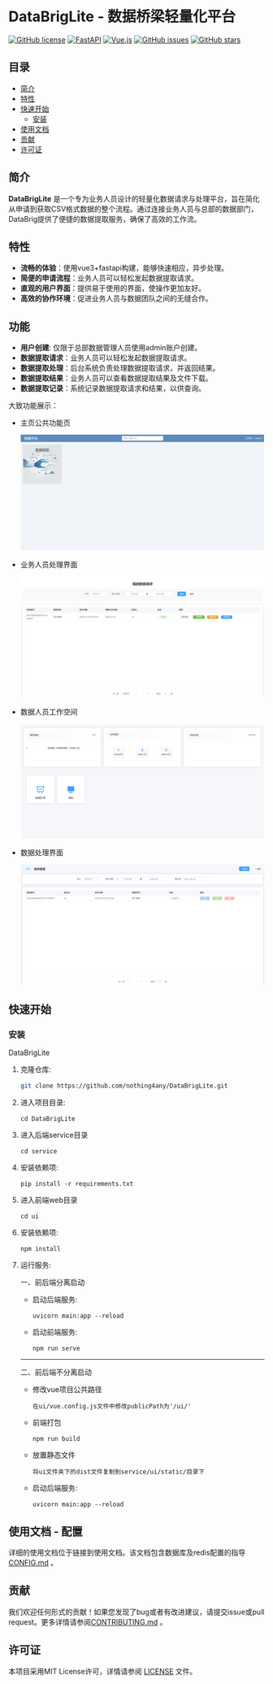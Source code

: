 # DataBrigLite - 数据桥梁轻量化平台

[![GitHub license](https://img.shields.io/badge/license-MIT-blue.svg)](https://github.com/nothing4any/DataBrigLite//LICENSE)
[![FastAPI](https://img.shields.io/badge/Framework-FastAPI%200.68.2-brightgreen.svg)](https://fastapi.tiangolo.com/)
[![Vue.js](https://img.shields.io/badge/Frontend-Vue.js%203.2.31-%234FC08D.svg)](https://v3.vuejs.org/)
[![GitHub issues](https://img.shields.io/github/issues/nothing4any/DataBrigLite.svg)](https://github.com/nothing4any/DataBrigLite/issues)
[![GitHub stars](https://img.shields.io/github/stars/nothing4any/DataBrigLite.svg?style=social&label=Star)](https://github.com/nothing4any/DataBrigLite/stargazers)

## 目录
- [简介](#简介)
- [特性](#特性)
- [快速开始](#快速开始)
  - [安装](#安装)
- [使用文档](#使用文档)
- [贡献](#贡献)
- [许可证](#许可证)

## 简介

**DataBrigLite** 是一个专为业务人员设计的轻量化数据请求与处理平台，旨在简化从申请到获取CSV格式数据的整个流程。通过连接业务人员与总部的数据部门，DataBrig提供了便捷的数据提取服务，确保了高效的工作流。

## 特性

- **流畅的体验**：使用vue3+fastapi构建，能够快速相应，异步处理。
- **简便的申请流程**：业务人员可以轻松发起数据提取请求。
- **直观的用户界面**：提供易于使用的界面，使操作更加友好。
- **高效的协作环境**：促进业务人员与数据团队之间的无缝合作。

## 功能
- **用户创建**: 仅限于总部数据管理人员使用admin账户创建。
- **数据提取请求**：业务人员可以轻松发起数据提取请求。
- **数据提取处理**：后台系统负责处理数据提取请求，并返回结果。
- **数据提取结果**：业务人员可以查看数据提取结果及文件下载。
- **数据提取记录**：系统记录数据提取请求和结果，以供查询。

大致功能展示：
- 主页公共功能页

  ![DataBrigLite](./docs/img/home.PNG)

- 业务人员处理界面

  ![DataBrigLite](./docs/img/业务人员处理.PNG)

- 数据人员工作空间

  ![DataBrigLite](./docs/img/数据人员工作空间.PNG)

- 数据处理界面

  ![DataBrigLite](./docs/img/数据处理.PNG)

## 快速开始

### 安装

DataBrigLite

1. 克隆仓库:
    ```bash
    git clone https://github.com/nothing4any/DataBrigLite.git
    ```
2. 进入项目目录:
    ```
    cd DataBrigLite
    ```
3. 进入后端service目录
    ```
    cd service
    ```
4. 安装依赖项:
    ```
    pip install -r requirements.txt
    ```
5. 进入前端web目录
    ```
    cd ui
    ```
6. 安装依赖项:
    ```
    npm install
    ```
7. 运行服务:

    一、前后端分离启动
      - 启动后端服务:
          ```
          uvicorn main:app --reload
          ```
      - 启动前端服务:
          ```
          npm run serve
          ```
    ---
    二、前后端不分离启动
      - 修改vue项目公共路径
        ```
        在ui/vue.config.js文件中修改publicPath为'/ui/'
        ```
      - 前端打包
        ```
        npm run build
        ```
      - 放置静态文件
        ```
        将ui文件夹下的dist文件复制到service/ui/static/目录下
        ```
      - 启动后端服务:
        ```
        uvicorn main:app --reload
        ```
    



## 使用文档 - 配置
详细的使用文档位于链接到使用文档。该文档包含数据库及redis配置的指导[CONFIG.md](https://github.com/nothing4any/DataBrigLite/tree/main/docs/CONFIG.md) 。

## 贡献
我们欢迎任何形式的贡献！如果您发现了bug或者有改进建议，请提交issue或pull request。更多详情请参阅[CONTRIBUTING.md](https://github.com/nothing4any/DataBrigLite/tree/main/docs/CONTRIBUTING.md) 。

## 许可证
本项目采用MIT License许可，详情请参阅 [LICENSE](https://github.com/nothing4any/DataBrigLite/LICENSE) 文件。
